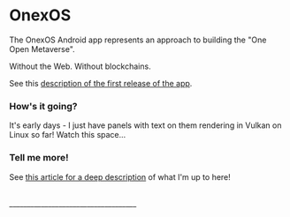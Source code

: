
# OnexOS

The OnexOS Android app represents an approach to building the "One Open Metaverse".

Without the Web. Without blockchains.

See this [description of the first release of the app](README-App.md).

### How's it going?

It's early days - I just have panels with text on them rendering in Vulkan on Linux so
far! Watch this space...

### Tell me more!

See <a href="http://object.network/index-meta-web.html">this article for a deep
description</a> of what I'm up to here!


<br/>
____________________________________




